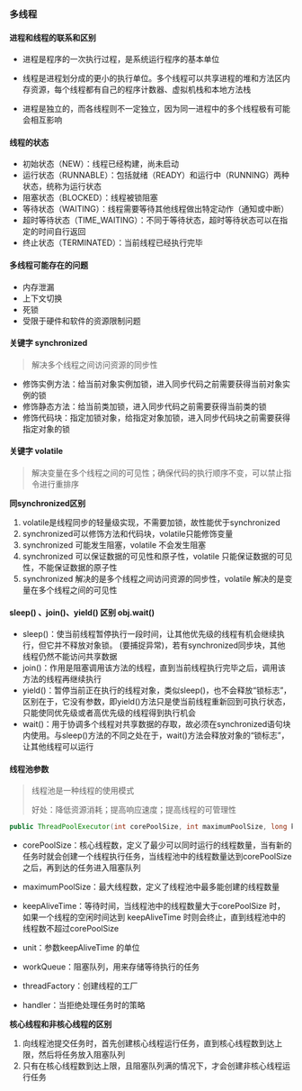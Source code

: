 ### 多线程

#### 进程和线程的联系和区别

* 进程是程序的一次执行过程，是系统运行程序的基本单位

* 线程是进程划分成的更小的执行单位。多个线程可以共享进程的堆和方法区内存资源，每个线程都有自己的程序计数器、虚拟机栈和本地方法栈
* 进程是独立的，而各线程则不一定独立，因为同一进程中的多个线程极有可能会相互影响

#### 线程的状态

* 初始状态（NEW）：线程已经构建，尚未启动
* 运行状态（RUNNABLE）：包括就绪（READY）和运行中（RUNNING）两种状态，统称为运行状态
* 阻塞状态（BLOCKED）：线程被锁阻塞
* 等待状态（WAITING）：线程需要等待其他线程做出特定动作（通知或中断）
* 超时等待状态（TIME_WAITING）：不同于等待状态，超时等待状态可以在指定的时间自行返回
* 终止状态（TERMINATED）：当前线程已经执行完毕

#### 多线程可能存在的问题

* 内存泄漏
* 上下文切换
* 死锁
* 受限于硬件和软件的资源限制问题

#### 关键字 synchronized

> 解决多个线程之间访问资源的同步性

* 修饰实例方法：给当前对象实例加锁，进入同步代码之前需要获得当前对象实例的锁
* 修饰静态方法：给当前类加锁，进入同步代码之前需要获得当前类的锁
* 修饰代码块：指定加锁对象，给指定对象加锁，进入同步代码块之前需要获得指定对象的锁

#### 关键字 volatile

> 解决变量在多个线程之间的可见性；确保代码的执行顺序不变，可以禁止指令进行重排序

**同synchronized区别**

1. volatile是线程同步的轻量级实现，不需要加锁，故性能优于synchronized
1. synchronized可以修饰方法和代码块，volatile只能修饰变量
1. synchronized 可能发生阻塞，volatile 不会发生阻塞
1. synchronized 可以保证数据的可见性和原子性，volatile 只能保证数据的可见性，不能保证数据的原子性
1. synchronized 解决的是多个线程之间访问资源的同步性，volatile 解决的是变量在多个线程之间的可见性

#### sleep() 、join()、yield() 区别 obj.wait()

* sleep()：使当前线程暂停执行一段时间，让其他优先级的线程有机会继续执行，但它并不释放对象锁。 (要捕捉异常)，若有synchronized同步块，其他线程仍然不能访问共享数据
* join()：作用是阻塞调用该方法的线程，直到当前线程执行完毕之后，调用该方法的线程再继续执行
* yield()：暂停当前正在执行的线程对象，类似sleep()，也不会释放“锁标志”，区别在于，它没有参数，即yield()方法只是使当前线程重新回到可执行状态，只能使同优先级或者高优先级的线程得到执行机会
* wait()：用于协调多个线程对共享数据的存取，故必须在synchronized语句块内使用。与sleep()方法的不同之处在于，wait()方法会释放对象的“锁标志”，让其他线程可以运行

#### 线程池参数

> 线程池是一种线程的使用模式
>
> 好处：降低资源消耗；提高响应速度；提高线程的可管理性

```java
public ThreadPoolExecutor(int corePoolSize, int maximumPoolSize, long keepAliveTime, TimeUnit unit, BlockingQueue<Runnable> workQueue, ThreadFactory threadFactory, RejectedExecutionHandler handler)
```

* corePoolSize：核心线程数，定义了最少可以同时运行的线程数量，当有新的任务时就会创建一个线程执行任务，当线程池中的线程数量达到corePoolSize之后，再到达的任务进入阻塞队列

* maximumPoolSize：最大线程数，定义了线程池中最多能创建的线程数量

* keepAliveTime：等待时间，当线程池中的线程数量大于corePoolSize 时，如果一个线程的空闲时间达到 keepAliveTime 时则会终止，直到线程池中的线程数不超过corePoolSize

* unit：参数keepAliveTime 的单位

* workQueue：阻塞队列，用来存储等待执行的任务

* threadFactory：创建线程的工厂

* handler：当拒绝处理任务时的策略

**核心线程和非核心线程的区别**

1. 向线程池提交任务时，首先创建核心线程运行任务，直到核心线程数到达上限，然后将任务放入阻塞队列
1. 只有在核心线程数到达上限，且阻塞队列满的情况下，才会创建非核心线程运行任务


